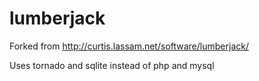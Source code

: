# lumberjack

Forked from http://curtis.lassam.net/software/lumberjack/

Uses tornado and sqlite instead of php and mysql